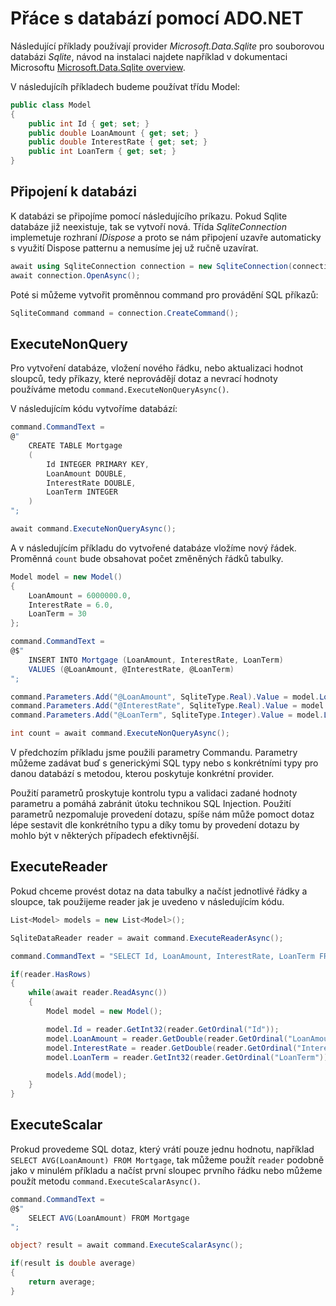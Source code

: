 # Přáce s databází pomocí ADO.NET

Následující příklady používají provider *Microsoft.Data.Sqlite* pro souborovou databázi *Sqlite*, návod na instalaci najdete například v dokumentaci Microsoftu [Microsoft.Data.Sqlite overview](https://learn.microsoft.com/en-us/dotnet/standard/data/sqlite/?tabs=netcore-cli).

V následujícíh příkladech budeme používat třídu Model:

```csharp
public class Model
{
    public int Id { get; set; }
    public double LoanAmount { get; set; }
    public double InterestRate { get; set; }
    public int LoanTerm { get; set; }
}
```
## Připojení k databázi

K databázi se připojíme pomocí následujícího príkazu. Pokud Sqlite databáze již neexistuje, tak se vytvoří nová. Třída *SqliteConnection* implemetuje rozhraní *IDispose* a proto se nám připojení uzavře automaticky s využití Dispose patternu a nemusíme jej už ručně uzavírat.

```csharp
await using SqliteConnection connection = new SqliteConnection(connectionString);
await connection.OpenAsync();
```

Poté si můžeme vytvořit proměnnou command pro provádění SQL příkazů:

```csharp
SqliteCommand command = connection.CreateCommand();
```

## ExecuteNonQuery

Pro vytvoření databáze, vložení nového řádku, nebo aktualizaci hodnot sloupců, tedy příkazy, které neprovádějí dotaz a nevrací hodnoty používáme metodu ```command.ExecuteNonQueryAsync()```. 

V následujícím kódu vytvoříme databází:

```csharp
command.CommandText =
@"
    CREATE TABLE Mortgage 
    (
        Id INTEGER PRIMARY KEY, 
        LoanAmount DOUBLE,
        InterestRate DOUBLE,
        LoanTerm INTEGER
    )
";

await command.ExecuteNonQueryAsync();
```

A v následujícím příkladu do vytvořené databáze vložíme nový řádek. Proměnná ```count``` bude obsahovat počet změněných řádků tabulky.

```csharp
Model model = new Model()
{
    LoanAmount = 6000000.0,
    InterestRate = 6.0,
    LoanTerm = 30
};

command.CommandText =
@$"
    INSERT INTO Mortgage (LoanAmount, InterestRate, LoanTerm)
    VALUES (@LoanAmount, @InterestRate, @LoanTerm)
";

command.Parameters.Add("@LoanAmount", SqliteType.Real).Value = model.LoanAmount;
command.Parameters.Add("@InterestRate", SqliteType.Real).Value = model.InterestRate;
command.Parameters.Add("@LoanTerm", SqliteType.Integer).Value = model.LoanTerm;

int count = await command.ExecuteNonQueryAsync();
```

V předchozím příkladu jsme použili parametry Commandu. Parametry můžeme zadávat buď s generickými SQL typy nebo s konkrétními typy pro danou databází s metodou, kterou poskytuje konkrétní provider. 

Použití parametrů proskytuje kontrolu typu a validaci zadané hodnoty parametru a pomáhá zabránit útoku technikou SQL Injection. Použití parametrů nezpomaluje provedení dotazu, spíše nám může pomoct dotaz lépe sestavit dle konkrétního typu a díky tomu by provedení dotazu by mohlo být v některých případech efektivnější.


## ExecuteReader

Pokud chceme provést dotaz na data tabulky a načíst jednotlivé řádky a sloupce, tak použijeme reader jak je uvedeno v následujícím kódu. 

```csharp
List<Model> models = new List<Model>();

SqliteDataReader reader = await command.ExecuteReaderAsync();

command.CommandText = "SELECT Id, LoanAmount, InterestRate, LoanTerm FROM Mortgage";

if(reader.HasRows)
{
    while(await reader.ReadAsync())
    {
        Model model = new Model();

        model.Id = reader.GetInt32(reader.GetOrdinal("Id"));
        model.LoanAmount = reader.GetDouble(reader.GetOrdinal("LoanAmount"));
        model.InterestRate = reader.GetDouble(reader.GetOrdinal("InterestRate"));
        model.LoanTerm = reader.GetInt32(reader.GetOrdinal("LoanTerm"));

        models.Add(model);
    }
}
```

## ExecuteScalar

Prokud provedeme SQL dotaz, který vrátí pouze jednu hodnotu, například ```SELECT AVG(LoanAmount) FROM Mortgage```, tak můžeme použít ```reader``` podobně jako v minulém příkladu a načíst první sloupec prvního řádku nebo můžeme použít metodu ```command.ExecuteScalarAsync()```.

```csharp
command.CommandText =
@$"
    SELECT AVG(LoanAmount) FROM Mortgage
";

object? result = await command.ExecuteScalarAsync();

if(result is double average)
{
    return average;
}
```
